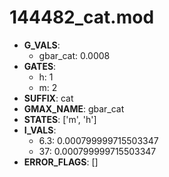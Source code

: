 # 144482_cat.mod

- **G_VALS**:
  - gbar_cat: 0.0008
- **GATES**:
  - h: 1
  - m: 2
- **SUFFIX**: cat
- **GMAX_NAME**: gbar_cat
- **STATES**: ['m', 'h']
- **I_VALS**:
  - 6.3: 0.000799999715503347
  - 37: 0.000799999715503347
- **ERROR_FLAGS**: []
